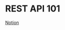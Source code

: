 # REST API 101

[Notion](https://jnaimxiii.notion.site/REST-API-101-9c5c31ac68664193bf0c3b2dede14126)
